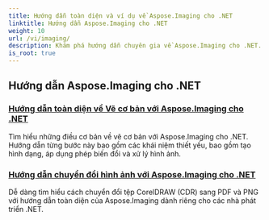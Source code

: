 ```yaml
---
title: Hướng dẫn toàn diện và ví dụ về Aspose.Imaging cho .NET
linktitle: Hướng dẫn Aspose.Imaging cho .NET
weight: 10
url: /vi/imaging/
description: Khám phá hướng dẫn chuyên gia về Aspose.Imaging cho .NET. Tìm hiểu cách thao tác, chuyển đổi và xử lý hình ảnh với hướng dẫn chi tiết, ví dụ về mã và thông tin thực tế. Hoàn hảo cho các nhà phát triển muốn hợp lý hóa các tác vụ xử lý hình ảnh trong các ứng dụng .NET.
is_root: true
---
```

## Hướng dẫn Aspose.Imaging cho .NET
### [Hướng dẫn toàn diện về Vẽ cơ bản với Aspose.Imaging cho .NET](./guide-to-basic-drawing/)
Tìm hiểu những điều cơ bản về vẽ cơ bản với Aspose.Imaging cho .NET. Hướng dẫn từng bước này bao gồm các khái niệm thiết yếu, bao gồm tạo hình dạng, áp dụng phép biến đổi và xử lý hình ảnh.
### [Hướng dẫn chuyển đổi hình ảnh với Aspose.Imaging cho .NET](./image-conversion/)
Dễ dàng tìm hiểu cách chuyển đổi tệp CorelDRAW (CDR) sang PDF và PNG với hướng dẫn toàn diện của Aspose.Imaging dành riêng cho các nhà phát triển .NET.